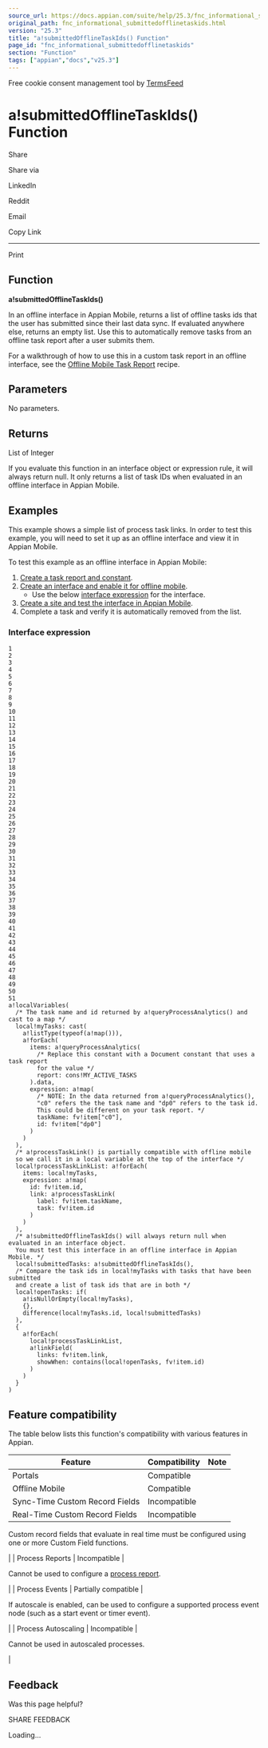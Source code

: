 ```yaml
---
source_url: https://docs.appian.com/suite/help/25.3/fnc_informational_submittedofflinetaskids.html
original_path: fnc_informational_submittedofflinetaskids.html
version: "25.3"
title: "a!submittedOfflineTaskIds() Function"
page_id: "fnc_informational_submittedofflinetaskids"
section: "Function"
tags: ["appian","docs","v25.3"]
---
```



Free cookie consent management tool by [TermsFeed](https://www.termsfeed.com/)

# a!submittedOfflineTaskIds() Function

Share

Share via

LinkedIn

Reddit

Email

Copy Link

* * *

Print

## Function

**a!submittedOfflineTaskIds()**

In an offline interface in Appian Mobile, returns a list of offline tasks ids that the user has submitted since their last data sync. If evaluated anywhere else, returns an empty list. Use this to automatically remove tasks from an offline task report after a user submits them.

For a walkthrough of how to use this in a custom task report in an offline interface, see the [Offline Mobile Task Report](recipe-offline-task-report.html) recipe.

## Parameters

No parameters.

## Returns

List of Integer

If you evaluate this function in an interface object or expression rule, it will always return null. It only returns a list of task IDs when evaluated in an offline interface in Appian Mobile.

## Examples

This example shows a simple list of process task links. In order to test this example, you will need to set it up as an offline interface and view it in Appian Mobile.

To test this example as an offline interface in Appian Mobile:

1.  [Create a task report and constant](recipe-offline-task-report.html#create-a-task-report-and-constant).
2.  [Create an interface and enable it for offline mobile](recipe-offline-task-report.html#create-an-interface-and-enable-it-for-offline-mobile).
    -   Use the below [interface expression](#interface-expression) for the interface.
3.  [Create a site and test the interface in Appian Mobile](recipe-offline-task-report.html#create-a-site-and-test-the-interface-in-appian-mobile).
4.  Complete a task and verify it is automatically removed from the list.

### Interface expression

```
1
2
3
4
5
6
7
8
9
10
11
12
13
14
15
16
17
18
19
20
21
22
23
24
25
26
27
28
29
30
31
32
33
34
35
36
37
38
39
40
41
42
43
44
45
46
47
48
49
50
51
a!localVariables(
  /* The task name and id returned by a!queryProcessAnalytics() and cast to a map */
  local!myTasks: cast(
    a!listType(typeof(a!map())),
    a!forEach(
      items: a!queryProcessAnalytics(
        /* Replace this constant with a Document constant that uses a task report
        for the value */
        report: cons!MY_ACTIVE_TASKS
      ).data,
      expression: a!map(
        /* NOTE: In the data returned from a!queryProcessAnalytics(),
        "c0" refers the the task name and "dp0" refers to the task id.
        This could be different on your task report. */
        taskName: fv!item["c0"],
        id: fv!item["dp0"]
      )
    )
  ),
  /* a!processTaskLink() is partially compatible with offline mobile
  so we call it in a local variable at the top of the interface */
  local!processTaskLinkList: a!forEach(
    items: local!myTasks,
    expression: a!map(
      id: fv!item.id,
      link: a!processTaskLink(
        label: fv!item.taskName,
        task: fv!item.id
      )
    )
  ),
  /* a!submittedOfflineTaskIds() will always return null when evaluated in an interface object.
  You must test this interface in an offline interface in Appian Mobile. */
  local!submittedTasks: a!submittedOfflineTaskIds(),
  /* Compare the task ids in local!myTasks with tasks that have been submitted
  and create a list of task ids that are in both */
  local!openTasks: if(
    a!isNullOrEmpty(local!myTasks),
    {},
    difference(local!myTasks.id, local!submittedTasks)
  ),
  {
    a!forEach(
      local!processTaskLinkList,
      a!linkField(
        links: fv!item.link,
        showWhen: contains(local!openTasks, fv!item.id)
      )
    )
  }
)
```

## Feature compatibility

The table below lists this function's compatibility with various features in Appian.

| Feature | Compatibility | Note |
| --- | --- | --- |
| Portals | Compatible |  |
| Offline Mobile | Compatible |  |
| Sync-Time Custom Record Fields | Incompatible |  |
| Real-Time Custom Record Fields | Incompatible |
Custom record fields that evaluate in real time must be configured using one or more Custom Field functions.

 |
| Process Reports | Incompatible |

Cannot be used to configure a [process report](Process_Reports.html).

 |
| Process Events | Partially compatible |

If autoscale is enabled, can be used to configure a supported process event node (such as a start event or timer event).

 |
| Process Autoscaling | Incompatible |

Cannot be used in autoscaled processes.

 |

## Feedback

Was this page helpful?

SHARE FEEDBACK

Loading...